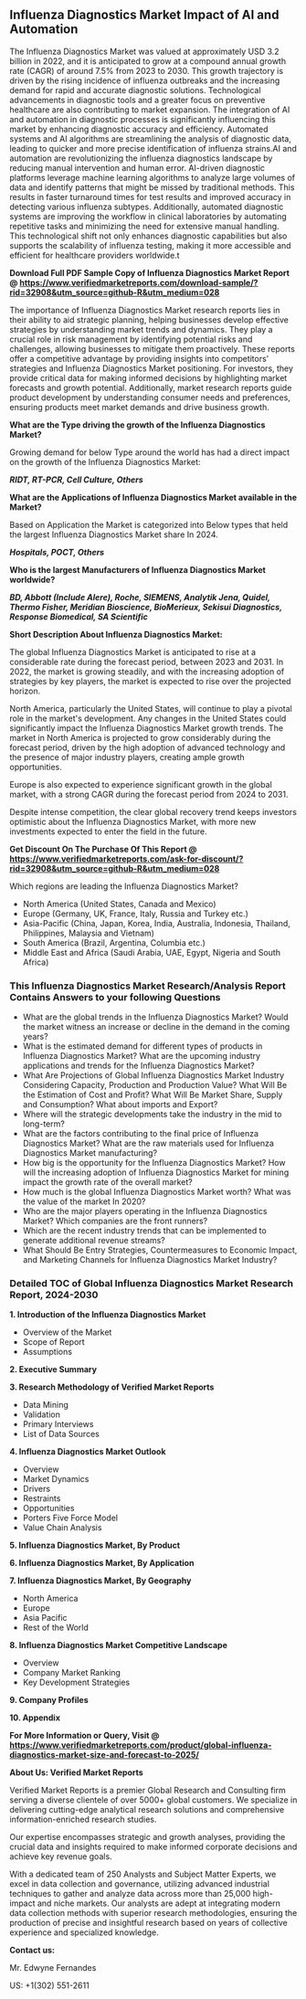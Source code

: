 <h2>Influenza Diagnostics Market Impact of AI and Automation</h2>The Influenza Diagnostics Market was valued at approximately USD 3.2 billion in 2022, and it is anticipated to grow at a compound annual growth rate (CAGR) of around 7.5% from 2023 to 2030. This growth trajectory is driven by the rising incidence of influenza outbreaks and the increasing demand for rapid and accurate diagnostic solutions. Technological advancements in diagnostic tools and a greater focus on preventive healthcare are also contributing to market expansion. The integration of AI and automation in diagnostic processes is significantly influencing this market by enhancing diagnostic accuracy and efficiency. Automated systems and AI algorithms are streamlining the analysis of diagnostic data, leading to quicker and more precise identification of influenza strains.AI and automation are revolutionizing the influenza diagnostics landscape by reducing manual intervention and human error. AI-driven diagnostic platforms leverage machine learning algorithms to analyze large volumes of data and identify patterns that might be missed by traditional methods. This results in faster turnaround times for test results and improved accuracy in detecting various influenza subtypes. Additionally, automated diagnostic systems are improving the workflow in clinical laboratories by automating repetitive tasks and minimizing the need for extensive manual handling. This technological shift not only enhances diagnostic capabilities but also supports the scalability of influenza testing, making it more accessible and efficient for healthcare providers worldwide.t</p><p id="" class=""><strong>Download Full PDF Sample Copy of Influenza Diagnostics Market Report @ <a href="https://www.verifiedmarketreports.com/download-sample/?rid=32908&utm_source=github-R&utm_medium=028" target="_blank">https://www.verifiedmarketreports.com/download-sample/?rid=32908&utm_source=github-R&utm_medium=028</a></strong></p><p>The importance of&nbsp;Influenza Diagnostics Market research reports lies in their ability to aid strategic planning, helping businesses develop effective strategies by understanding market trends and dynamics. They play a crucial role in risk management by identifying potential risks and challenges, allowing businesses to mitigate them proactively. These reports offer a competitive advantage by providing insights into competitors' strategies and Influenza Diagnostics Market positioning. For investors, they provide critical data for making informed decisions by highlighting market forecasts and growth potential. Additionally, market research reports guide product development by understanding consumer needs and preferences, ensuring products meet market demands and drive business growth.</p><p><strong>What are the&nbsp;Type driving the growth of the Influenza Diagnostics Market?</strong></p><p id="" class="">Growing demand for below Type around the world has had a direct impact on the growth of the Influenza Diagnostics Market:</p><em><strong>RIDT, RT-PCR, Cell Culture, Others</strong></em></p><strong>What are the&nbsp;Applications&nbsp;of Influenza Diagnostics Market available in the Market?</strong></p><p id="" class="">Based on Application the Market is categorized into Below types that held the largest Influenza Diagnostics Market share In 2024.</p><em><strong>Hospitals, POCT, Others</strong></em></p><strong>Who is the largest Manufacturers of Influenza Diagnostics Market worldwide?</strong></p><p><em><strong>BD, Abbott (Include Alere), Roche, SIEMENS, Analytik Jena, Quidel, Thermo Fisher, Meridian Bioscience, BioMerieux, Sekisui Diagnostics, Response Biomedical, SA Scientific</strong></em></p><p id="" class=""><strong>Short Description About Influenza Diagnostics Market:</strong></p><p>The global Influenza Diagnostics Market is anticipated to rise at a considerable rate during the forecast period, between 2023 and 2031. In 2022, the market is growing steadily, and with the increasing adoption of strategies by key players, the market is expected to rise over the projected horizon.</p><p>North America, particularly the United States, will continue to play a pivotal role in the market's development. Any changes in the United States could significantly impact the Influenza Diagnostics Market growth trends. The market in North America is projected to grow considerably during the forecast period, driven by the high adoption of advanced technology and the presence of major industry players, creating ample growth opportunities.</p><p>Europe is also expected to experience significant growth in the global market, with a strong CAGR during the forecast period from 2024 to 2031.</p><p>Despite intense competition, the clear global recovery trend keeps investors optimistic about the Influenza Diagnostics Market, with more new investments expected to enter the field in the future.</p><p id="" class=""><strong>Get Discount On The Purchase Of This Report @ <a href="https://www.verifiedmarketreports.com/ask-for-discount/?rid=32908&utm_source=github-R&utm_medium=028" target="_blank">https://www.verifiedmarketreports.com/ask-for-discount/?rid=32908&utm_source=github-R&utm_medium=028</a></strong></p>Which regions are leading the Influenza Diagnostics Market?</p><ul><li>North America (United States, Canada and Mexico)</li><li>Europe (Germany, UK, France, Italy, Russia and Turkey etc.)</li><li>Asia-Pacific (China, Japan, Korea, India, Australia, Indonesia, Thailand, Philippines, Malaysia and Vietnam)</li><li>South America (Brazil, Argentina, Columbia etc.)</li><li>Middle East and Africa (Saudi Arabia, UAE, Egypt, Nigeria and South Africa)</li></ul><h3 id="" class="">This Influenza Diagnostics Market Research/Analysis Report Contains Answers to your following Questions</h3><ul><li>What are the global trends in the Influenza Diagnostics Market? Would the market witness an increase or decline in the demand in the coming years?</li><li>What is the estimated demand for different types of products in Influenza Diagnostics Market? What are the upcoming industry applications and trends for the Influenza Diagnostics Market?</li><li>What Are Projections of Global Influenza Diagnostics Market Industry Considering Capacity, Production and Production Value? What Will Be the Estimation of Cost and Profit? What Will Be Market Share, Supply and Consumption? What about imports and Export?</li><li>Where will the strategic developments take the industry in the mid to long-term?</li><li>What are the factors contributing to the final price of Influenza Diagnostics Market? What are the raw materials used for Influenza Diagnostics Market manufacturing?</li><li>How big is the opportunity for the Influenza Diagnostics Market? How will the increasing adoption of Influenza Diagnostics Market for mining impact the growth rate of the overall market?</li><li>How much is the global Influenza Diagnostics Market worth? What was the value of the market In 2020?</li><li>Who are the major players operating in the Influenza Diagnostics Market? Which companies are the front runners?</li><li>Which are the recent industry trends that can be implemented to generate additional revenue streams?</li><li>What Should Be Entry Strategies, Countermeasures to Economic Impact, and Marketing Channels for Influenza Diagnostics Market Industry?</li></ul><h3 id="" class="">Detailed TOC of Global Influenza Diagnostics Market Research Report, 2024-2030</h3><p id="" class=""><strong>1. Introduction of the Influenza Diagnostics Market</strong></p><ul><li>Overview of the Market</li><li>Scope of Report</li><li>Assumptions</li></ul><p id="" class=""><strong>2. Executive Summary</strong></p><p id="" class=""><strong>3. Research Methodology of Verified Market Reports</strong></p><ul><li>Data Mining</li><li>Validation</li><li>Primary Interviews</li><li>List of Data Sources</li></ul><p id="" class=""><strong>4. Influenza Diagnostics Market Outlook</strong></p><ul><li>Overview</li><li>Market Dynamics</li><li>Drivers</li><li>Restraints</li><li>Opportunities</li><li>Porters Five Force Model</li><li>Value Chain Analysis</li></ul><p id="" class=""><strong>5. Influenza Diagnostics Market, By Product</strong></p><p id="" class=""><strong>6. Influenza Diagnostics Market, By Application</strong></p><p id="" class=""><strong>7. Influenza Diagnostics Market, By Geography</strong></p><ul><li>North America</li><li>Europe</li><li>Asia Pacific</li><li>Rest of the World</li></ul><p id="" class=""><strong>8. Influenza Diagnostics Market Competitive Landscape</strong></p><ul><li>Overview</li><li>Company Market Ranking</li><li>Key Development Strategies</li></ul><p id="" class=""><strong>9. Company Profiles</strong></p><p id="" class=""><strong>10. Appendix</strong></p><p id="" class=""><strong>For More Information or Query, Visit @ <a href="https://www.verifiedmarketreports.com/product/global-influenza-diagnostics-market-size-and-forecast-to-2025/" target="_blank">https://www.verifiedmarketreports.com/product/global-influenza-diagnostics-market-size-and-forecast-to-2025/</a></strong></p><p id="" class=""><strong>About Us: Verified Market Reports</strong></p><p id="" class="">Verified Market Reports is a premier Global Research and Consulting firm serving a diverse clientele of over 5000+ global customers. We specialize in delivering cutting-edge analytical research solutions and comprehensive information-enriched research studies.</p><p id="" class="">Our expertise encompasses strategic and growth analyses, providing the crucial data and insights required to make informed corporate decisions and achieve key revenue goals.</p><p id="" class="">With a dedicated team of 250 Analysts and Subject Matter Experts, we excel in data collection and governance, utilizing advanced industrial techniques to gather and analyze data across more than 25,000 high-impact and niche markets. Our analysts are adept at integrating modern data collection methods with superior research methodologies, ensuring the production of precise and insightful research based on years of collective experience and specialized knowledge.</p><p id="" class=""><strong>Contact us:</strong></p><p id="" class="">Mr. Edwyne Fernandes</p><p id="" class="">US: +1(302) 551-2611</p>